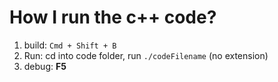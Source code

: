 # How I run the c++ code?
1. build: `Cmd + Shift + B`
2. Run: cd into code folder, run `./codeFilename` (no extension)
3. debug: **F5**